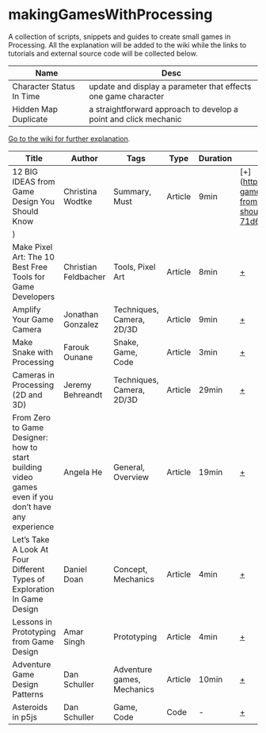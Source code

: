 # makingGamesWithProcessing
A collection of scripts, snippets and guides to create small games in Processing.
All the explanation will be added to the wiki while the links to tutorials and external source code will be collected below.


| Name | Desc |
|---|---|
| Character Status In Time | update and display a parameter that effects one game character |
| Hidden Map Duplicate | a straightforward approach to develop a point and click mechanic |

[Go to the wiki for further explanation](https://github.com/ixd-izmir/makingGamesWithProcessing/wiki).

| Title | Author | Tags | Type | Duration | Link |
| ----- | ------ | ---- | ---- | -------- | ---- |
| 12 BIG IDEAS from Game Design You Should Know | Christina Wodtke | Summary, Must | Article | 9min |[+](https://medium.com/serious-games-377g/9-big-ideas-from-game-design-you-should-know-71d6c5c514ac
) |
| Make Pixel Art: The 10 Best Free Tools for Game Developers | Christian Feldbacher | Tools, Pixel Art | Article | 8min |[+](https://medium.com/mobile-app-development-game-development/make-pixel-art-the-10-best-free-tools-for-game-developers-5ffac631abf8) |
| Amplify Your Game Camera | Jonathan Gonzalez | Techniques, Camera, 2D/3D | Article | 9min |[+](https://medium.com/cg-cookie/amplify-your-game-camera-a9fb4e56570c) |
| Make Snake with Processing | Farouk Ounane | Snake, Game, Code | Article | 3min |[+](https://medium.com/farouk-ounanes-home-on-the-internet/make-and-solve-snake-with-processing-75f9fed20ba4) |
| Cameras in Processing (2D and 3D) | Jeremy Behreandt | Techniques, Camera, 2D/3D | Article | 29min |[+](https://medium.com/@behreajj/cameras-in-processing-2d-and-3d-dc45fd03662c) |
| From Zero to Game Designer: how to start building video games even if you don’t have any experience | Angela He | General, Overview | Article | 19min |[+](https://medium.freecodecamp.org/from-zero-to-game-designer-how-to-start-building-video-games-even-if-you-dont-have-any-experience-5e2f9f45f4bb) |
| Let’s Take A Look At Four Different Types of Exploration In Game Design | Daniel Doan | Concept, Mechanics | Article | 4min |[+](https://gamedevlibrary.com/lets-take-a-look-at-the-four-types-of-exploration-in-game-design-ac9d6a679304) |
| Lessons in Prototyping from Game Design | Amar Singh | Prototyping | Article | 4min |[+](https://medium.theuxblog.com/lessons-in-prototyping-from-game-design-8752df8daa8b) |
| Adventure Game Design Patterns | Dan Schuller  | Adventure games, Mechanics | Article | 10min |[+](http://www.godpatterns.com/2006/04/adventure-game-design-patterns.html) |
| Asteroids in p5js | Dan Schuller  | Game, Code | Code | - |[+](https://github.com/troysandal/asteroids-p5js) |
